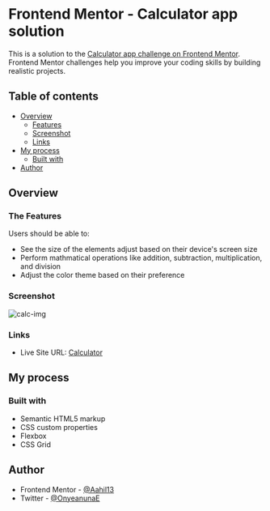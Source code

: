 # Frontend Mentor - Calculator app solution

This is a solution to the [Calculator app challenge on Frontend Mentor](https://www.frontendmentor.io/challenges/calculator-app-9lteq5N29). Frontend Mentor challenges help you improve your coding skills by building realistic projects. 

## Table of contents

- [Overview](#overview)
  - [Features](#the-features)
  - [Screenshot](#screenshot)
  - [Links](#links)
- [My process](#my-process)
  - [Built with](#built-with)
- [Author](#author)

## Overview

### The Features

Users should be able to:

- See the size of the elements adjust based on their device's screen size
- Perform mathmatical operations like addition, subtraction, multiplication, and division
- Adjust the color theme based on their preference

### Screenshot
![calc-img](https://user-images.githubusercontent.com/63567230/183701930-b975e82a-ec98-4f3c-9055-4e8a8a34abd1.JPG)

### Links

- Live Site URL: [Calculator](https://aahil13.github.io/calculator/)

## My process

### Built with

- Semantic HTML5 markup
- CSS custom properties
- Flexbox
- CSS Grid

## Author

- Frontend Mentor - [@Aahil13](https://www.frontendmentor.io/profile/Aahil13)
- Twitter - [@OnyeanunaE](https://twitter.com/OnyeanunaE)



